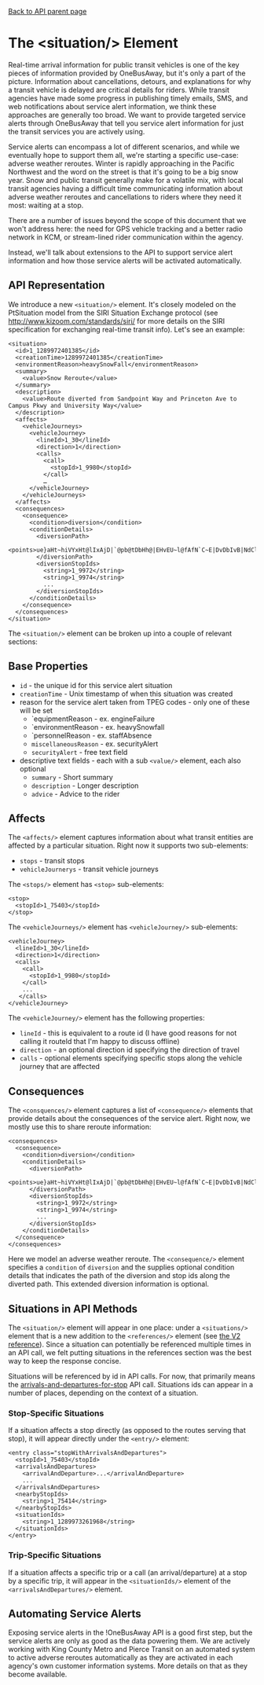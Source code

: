 [Back to API parent page](../index.html)

# The &lt;situation/&gt; Element

Real-time arrival information for public transit vehicles is one of the key pieces of information provided by OneBusAway, but it's only a part of the picture.  Information about cancellations, detours, and explanations for why a transit vehicle is delayed are critical details for riders.  While transit agencies have made some progress in publishing timely emails, SMS, and web notifications about service alert information, we think these approaches are generally too broad.  We want to provide targeted service alerts through OneBusAway that tell you service alert information for just the transit services you are actively using.

Service alerts can encompass a lot of different scenarios, and while we eventually hope to support them all, we're starting a specific use-case: adverse weather reroutes.  Winter is rapidly approaching in the Pacific Northwest and the word on the street is that it's going to be a big snow year.  Snow and public transit generally make for a volatile mix, with local transit agencies having a difficult time communicating information about adverse weather reroutes and cancellations to riders where they need it most: waiting at a stop.

There are a number of issues beyond the scope of this document that we won't address here: the need for GPS vehicle tracking and a better radio network in KCM, or stream-lined rider communication within the agency.

Instead, we'll talk about extensions to the API to support service alert information and how those service alerts will be activated automatically.

## API Representation

We introduce a new `<situation/>` element.  It's closely modeled on the PtSituation model from the SIRI Situation Exchange protocol (see http://www.kizoom.com/standards/siri/ for more details on the SIRI specification for exchanging real-time transit info).  Let's see an example:

    <situation>
      <id>1_1289972401385</id>
      <creationTime>1289972401385</creationTime>
      <environmentReason>heavySnowFall</environmentReason>
      <summary>
        <value>Snow Reroute</value>
      </summary>
      <description>
        <value>Route diverted from Sandpoint Way and Princeton Ave to Campus Pkwy and University Way</value>
      </description>
      <affects>
        <vehicleJourneys>
          <vehicleJourney>
            <lineId>1_30</lineId>
            <direction>1</direction>
            <calls>
              <call>
                <stopId>1_9980</stopId>
              </call>
              …
          </vehicleJourney>
        </vehicleJourneys>
      </affects>
      <consequences>
        <consequence>
          <condition>diversion</condition>
          <conditionDetails>
            <diversionPath>
              <points>ue}aHt~hiVYxHt@lIxAjD|`@pb@tDbHh@|EHvEU~l@fAfN`C~E|DvDbIvB|NdClMxCbEbA`CxDfB`FLrKsNl]gA{@gPGKjF</points>
            </diversionPath>
            <diversionStopIds>
              <string>1_9972</string>
              <string>1_9974</string>
              ...
            </diversionStopIds>
          </conditionDetails>
        </consequence>
      </consequences>
    </situation>

The `<situation/>` element can be broken up into a couple of relevant sections:

## Base Properties

* `id` - the unique id for this service alert situation
* `creationTime` - Unix timestamp of when this situation was created
* reason for the service alert taken from TPEG codes - only one of these will be set
    * `equipmentReason - ex. engineFailure
    * `environmentReason - ex. heavySnowfall
    * `personnelReason - ex. staffAbsence
    * `miscellaneousReason` - ex. securityAlert
    * `securityAlert` - free text field
* descriptive text fields - each with a sub `<value/>` element, each also optional
    * `summary` - Short summary
    * `description` - Longer description
    * `advice` - Advice to the rider

## Affects

The `<affects/>` element captures information about what transit entities are affected by a particular situation.  Right now it supports two sub-elements:

* `stops` - transit stops
* `vehicleJournerys` - transit vehicle journeys

The `<stops/>` element has `<stop>` sub-elements:

    <stop>
      <stopId>1_75403</stopId>
    </stop>

The `<vehicleJourneys/>` element has `<vehicleJourney/>` sub-elements:

    <vehicleJourney>
      <lineId>1_30</lineId>
      <direction>1</direction>
      <calls>
        <call>
          <stopId>1_9980</stopId>
        </call>
        ...
       </calls>
    </vehicleJourney>

The `<vehicleJourney/>` element has the following properties:

  * `lineId` - this is equivalent to a route id (I have good reasons for not calling it routeId that I'm happy to discuss offline)
  * `direction` - an optional direction id specifying the direction of travel
  * `calls` - optional elements specifying specific stops along the vehicle journey that are affected

## Consequences

The `<consquences/>` element captures a list of `<consequence/>` elements that provide details about the consequences of the service alert.  Right now, we mostly use this to share reroute information:

    <consequences>
      <consequence>
        <condition>diversion</condition>
        <conditionDetails>
          <diversionPath>
            <points>ue}aHt~hiVYxHt@lIxAjD|`@pb@tDbHh@|EHvEU~l@fAfN`C~E|DvDbIvB|NdClMxCbEbA`CxDfB`FLrKsNl]gA{@gPGKjF</points>
          </diversionPath>
          <diversionStopIds>
            <string>1_9972</string>
            <string>1_9974</string>
            ...
          </diversionStopIds>
        </conditionDetails>
      </consequence>
    </consequences>

Here we model an adverse weather reroute.  The `<consequence/>` element specifies a `condition` of `diversion` and the supplies optional condition details that indicates the path of the diversion and stop ids along the diverted path.  This extended diversion information is optional.

## Situations in API Methods

The `<situation/>` element will appear in one place: under a `<situations/>` element that is a new addition to the `<references/>` element (see [the V2 reference](../../version-2.html)).  Since a situation can potentially be referenced multiple times in an API call, we felt putting situations in the references section was the best way to keep the response concise.

Situations will be referenced by id in API calls.  For now, that primarily means the [arrivals-and-departures-for-stop](../../methods/arrivals-and-departures-for-stop.html) API call.  Situations ids can appear in a number of places, depending on the context of a situation.

### Stop-Specific Situations

If a situation affects a stop directly (as opposed to the routes serving that stop), it will appear directly under the `<entry/>` element:

    <entry class="stopWithArrivalsAndDepartures">
      <stopId>1_75403</stopId>
      <arrivalsAndDepartures>
        <arrivalAndDeparture>...</arrivalAndDeparture>
        ...
      </arrivalsAndDepartures>
      <nearbyStopIds>
        <string>1_75414</string>
      </nearbyStopIds>
      <situationIds>
        <string>1_1289973261968</string>
      </situationIds>
    </entry>

### Trip-Specific Situations

If a situation affects a specific trip or a call (an arrival/departure) at a stop by a specific trip, it will appear in the `<situationIds/>` element of the `<arrivalsAndDepartures/>` element.

## Automating Service Alerts

Exposing service alerts in the !OneBusAway API is a good first step, but the service alerts are only as good as the data powering them.  We are actively working with King County Metro and Pierce Transit on an automated system to active adverse reroutes automatically as they are activated in each agency's own customer information systems.  More details on that as they become available.
